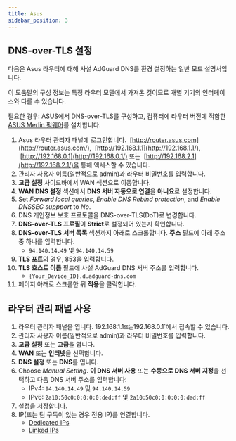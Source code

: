 ```yaml
---
title: Asus
sidebar_position: 3
---
```


## DNS-over-TLS 설정

다음은 Asus 라우터에 대해 사설 AdGuard DNS를 환경 설정하는 일반 모드 설명서입니다.

이 도움말의 구성 정보는 특정 라우터 모델에서 가져온 것이므로 개별 기기의 인터페이스와 다를 수 있습니다.

필요한 경우: ASUS에서 DNS-over-TLS를 구성하고, 컴퓨터에 라우터 버전에 적합한 [ASUS Merlin 펌웨어](https://www.asuswrt-merlin.net/download)를 설치합니다.

1. Asus 라우터 관리자 패널에 로그인합니다.  [http://router.asus.com](http://router.asus.com/),  [http://192.168.1.1](http://192.168.1.1/),  [http://192.168.0.1](http://192.168.0.1/) 또는  [http://192.168.2.1](http://192.168.2.1/)을 통해 액세스할 수 있습니다.
2. 관리자 사용자 이름(일반적으로 admin)과 라우터 비밀번호를 입력합니다.
3. **고급 설정** 사이드바에서 WAN 섹션으로 이동합니다.
4. **WAN DNS 설정** 섹션에서 **DNS 서버 자동으로 연결**을 **아니요**로 설정합니다.
5. Set _Forward local queries_, _Enable DNS Rebind protection_, and _Enable DNSSEC suppport_ to _No_.
6. DNS 개인정보 보호 프로토콜을 DNS-over-TLS(DoT)로 변경합니다.
7. **DNS-over-TLS 프로필**이 **Strict**로 설정되어 있는지 확인합니다.
8. **DNS-over-TLS 서버 목록** 섹션까지 아래로 스크롤합니다. **주소** 필드에 아래 주소 중 하나를 입력합니다.
    - `94.140.14.49` 및 `94.140.14.59`
9. **TLS 포트**의 경우, 853을 입력합니다.
10. **TLS 호스트 이름** 필드에 사설 AdGuard DNS 서버 주소를 입력합니다.
    - `{Your_Device_ID}.d.adguard-dns.com`
11. 페이지 아래로 스크롤한 뒤 **적용**을 클릭합니다.

## 라우터 관리 패널 사용

1. 라우터 관리자 패널을 엽니다. 192.168.1.1`또는`192.168.0.1\`에서 접속할 수 있습니다.
2. 관리자 사용자 이름(일반적으로 admin)과 라우터 비밀번호를 입력합니다.
3. **고급 설정** 또는 **고급**을 엽니다.
4. **WAN** 또는 **인터넷**을 선택합니다.
5. **DNS 설정** 또는 **DNS**를 엽니다.
6. Choose _Manual Setting_. **이 DNS 서버 사용** 또는 **수동으로 DNS 서버 지정**을 선택하고 다음 DNS 서버 주소를 입력합니다:
    - IPv4: `94.140.14.49` 및 `94.140.14.59`
    - IPv6: `2a10:50c0:0:0:0:0:ded:ff` 및 `2a10:50c0:0:0:0:0:dad:ff`
7. 설정을 저장합니다.
8. IP(또는 팀 구독이 있는 경우 전용 IP)를 연결합니다.
    - [Dedicated IPs](/private-dns/connect-devices/other-options/dedicated-ip.md)
    - [Linked IPs](/private-dns/connect-devices/other-options/linked-ip.md)

